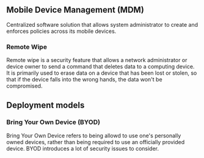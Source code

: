 ## Mobile Device Management (MDM)
Centralized software solution that allows system administrator to create and enforces policies across its mobile devices.
### Remote Wipe
Remote wipe is a security feature that allows a network administrator or device owner to send a command that deletes data to a computing device. It is primarily used to erase data on a device that has been lost or stolen, so that if the device falls into the wrong hands, the data won't be compromised.

## Deployment models
### Bring Your Own Device (BYOD)
Bring Your Own Device refers to being allowd to use one's personally owned devices, rather than being required to use an officially provided device. BYOD introduces a lot of security issues to consider.
